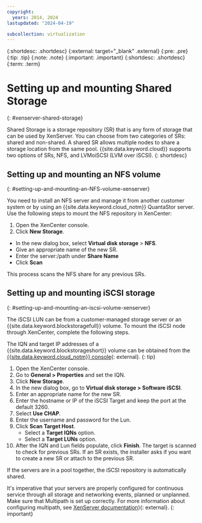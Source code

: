 ```yaml
---
copyright:
  years: 2014, 2024
lastupdated: "2024-04-19"

subcollection: virtualization
---
```

{:shortdesc: .shortdesc}
{:external: target="_blank" .external}
{:pre: .pre}
{:tip: .tip}
{:note: .note}
{:important: .important}
{:shortdesc: .shortdesc}
{:term: .term}

# Setting up and mounting Shared Storage
{: #xenserver-shared-storage}

Shared Storage is a storage repository (SR) that is any form of storage that can be used by XenServer. You can choose from two categories of SRs: shared and non-shared. A shared SR allows multiple nodes to share a storage location from the same pool. {{site.data.keyword.cloud}} supports two options of SRs, NFS, and LVMoiSCSI (LVM over iSCSI).
{: shortdesc}

## Setting up and mounting an NFS volume
{: #setting-up-and-mounting-an-NFS-volume-xenserver}

You need to install an NFS server and manage it from another customer system or by using an {{site.data.keyword.cloud_notm}} QuantaStor server. Use the following steps to mount the NFS repository in XenCenter:

1. Open the XenCenter console.
2. Click **New Storage**.
* In the new dialog box, select **Virtual disk storage** > **NFS**.
* Give an appropriate name of the new SR.
* Enter the server:/path under **Share Name**
* Click **Scan**

This process scans the NFS share for any previous SRs.

## Setting up and mounting iSCSI storage
{: #setting-up-and-mounting-an-iscsi-volume-xenserver}

The iSCSI LUN can be from a customer-managed storage server or an {{site.data.keyword.blockstoragefull}} volume. To mount the iSCSI node through XenCenter, complete the following steps.

The IQN and target IP addresses of a {{site.data.keyword.blockstorageshort}} volume can be obtained from the [{{site.data.keyword.cloud_notm}} console](https://{DomainName}/){: external}. 
{: tip}

1. Open the XenCenter console.
2. Go to **General > Properties** and set the IQN.
3. Click **New Storage**.
4. In the new dialog box, go to **Virtual disk storage > Software iSCSI**.
5. Enter an appropriate name for the new SR.
6. Enter the hostname or IP of the iSCSI Target and keep the port at the default 3260.
7. Select **Use CHAP**.
8. Enter the username and password for the Lun.
9. Click **Scan Target Host**.
   * Select a **Target IQNs** option.
   * Select a **Target LUNs** option.
10. After the IQN and Lun fields populate, click **Finish**. The target is scanned to check for previous SRs. If an SR exists, the installer asks if you want to create a new SR or attach to the previous SR.

If the servers are in a pool together, the iSCSI repository is automatically shared. 

It's imperative that your servers are properly configured for continuous service through all storage and networking events, planned or unplanned. Make sure that Multipath is set up correctly. For more information about configuring multipath, see [XenServer documentation](https://docs.xenserver.com/en-us/xencenter/current-release)){: external}.
{: important}
